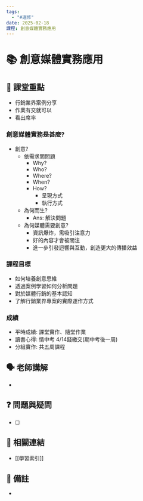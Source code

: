 ```yaml
---
tags:
  - "#選修"
date: 2025-02-18
課程: 創意媒體實務應用
---
```


# 📚 創意媒體實務應用

## 📝 課堂重點
- 行銷業界案例分享
- 作業有交就可以
- 看出席率
### 創意媒體實務是甚麼?
- 創意?
	- 依需求問問題
		- Why?
		- Who?
		- Where?
		- When?
		- How?
			- 呈現方式
			- 執行方式
	- 為何而生?
		- Ans: 解決問題
	- 為何媒體需要創意?
		- 資訊爆炸，需吸引注意力
		- 好的內容才會被關注
		- 進一步引發迴響與互動，創造更大的傳播效益
### 課程目標
- 如何培養創意思維
- 透過案例學習如何分析問題
- 對於媒體行銷的基本認知
- 了解行銷業界專案的實際運作方式

### 成績
- 平時成績: 課堂實作、隨堂作業
- 讀書心得: 情中考 4/14錢繳交(期中考後一周)
- 分組實作: 共五周課程

## 🗣️ 老師講解
- 

## ❓ 問題與疑問
- [ ] 

## 🔗 相關連結
- [[學習索引]]

## 📌 備註
- 
